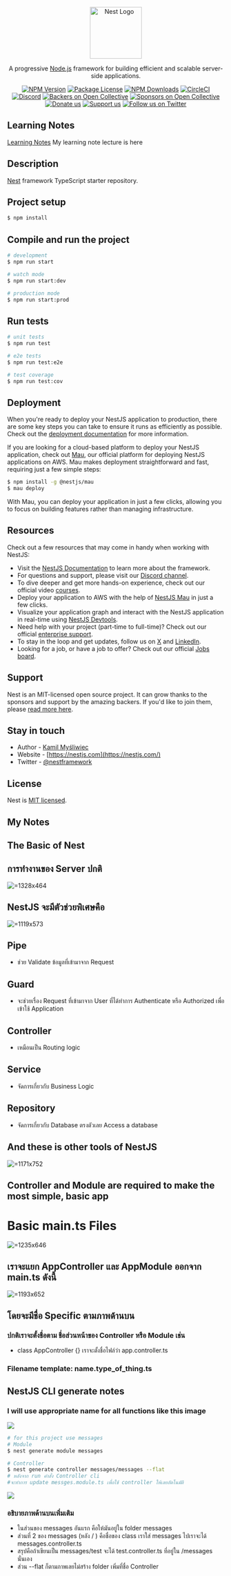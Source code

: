 <p align="center">
  <a href="http://nestjs.com/" target="blank"><img src="https://nestjs.com/img/logo-small.svg" width="120" alt="Nest Logo" /></a>
</p>

[circleci-image]: https://img.shields.io/circleci/build/github/nestjs/nest/master?token=abc123def456
[circleci-url]: https://circleci.com/gh/nestjs/nest

  <p align="center">A progressive <a href="http://nodejs.org" target="_blank">Node.js</a> framework for building efficient and scalable server-side applications.</p>
    <p align="center">
<a href="https://www.npmjs.com/~nestjscore" target="_blank"><img src="https://img.shields.io/npm/v/@nestjs/core.svg" alt="NPM Version" /></a>
<a href="https://www.npmjs.com/~nestjscore" target="_blank"><img src="https://img.shields.io/npm/l/@nestjs/core.svg" alt="Package License" /></a>
<a href="https://www.npmjs.com/~nestjscore" target="_blank"><img src="https://img.shields.io/npm/dm/@nestjs/common.svg" alt="NPM Downloads" /></a>
<a href="https://circleci.com/gh/nestjs/nest" target="_blank"><img src="https://img.shields.io/circleci/build/github/nestjs/nest/master" alt="CircleCI" /></a>
<a href="https://discord.gg/G7Qnnhy" target="_blank"><img src="https://img.shields.io/badge/discord-online-brightgreen.svg" alt="Discord"/></a>
<a href="https://opencollective.com/nest#backer" target="_blank"><img src="https://opencollective.com/nest/backers/badge.svg" alt="Backers on Open Collective" /></a>
<a href="https://opencollective.com/nest#sponsor" target="_blank"><img src="https://opencollective.com/nest/sponsors/badge.svg" alt="Sponsors on Open Collective" /></a>
  <a href="https://paypal.me/kamilmysliwiec" target="_blank"><img src="https://img.shields.io/badge/Donate-PayPal-ff3f59.svg" alt="Donate us"/></a>
    <a href="https://opencollective.com/nest#sponsor"  target="_blank"><img src="https://img.shields.io/badge/Support%20us-Open%20Collective-41B883.svg" alt="Support us"></a>
  <a href="https://twitter.com/nestframework" target="_blank"><img src="https://img.shields.io/twitter/follow/nestframework.svg?style=social&label=Follow" alt="Follow us on Twitter"></a>
</p>
  <!--[![Backers on Open Collective](https://opencollective.com/nest/backers/badge.svg)](https://opencollective.com/nest#backer)
  [![Sponsors on Open Collective](https://opencollective.com/nest/sponsors/badge.svg)](https://opencollective.com/nest#sponsor)-->

## Learning Notes

[Learning Notes](https://github.com/fireballdev99/learn-nestjs-basic-message/tree/main/learning-note) My learning note lecture is here

## Description

[Nest](https://github.com/nestjs/nest) framework TypeScript starter repository.

## Project setup

```bash
$ npm install
```

## Compile and run the project

```bash
# development
$ npm run start

# watch mode
$ npm run start:dev

# production mode
$ npm run start:prod
```

## Run tests

```bash
# unit tests
$ npm run test

# e2e tests
$ npm run test:e2e

# test coverage
$ npm run test:cov
```

## Deployment

When you're ready to deploy your NestJS application to production, there are some key steps you can take to ensure it runs as efficiently as possible. Check out the [deployment documentation](https://docs.nestjs.com/deployment) for more information.

If you are looking for a cloud-based platform to deploy your NestJS application, check out [Mau](https://mau.nestjs.com), our official platform for deploying NestJS applications on AWS. Mau makes deployment straightforward and fast, requiring just a few simple steps:

```bash
$ npm install -g @nestjs/mau
$ mau deploy
```

With Mau, you can deploy your application in just a few clicks, allowing you to focus on building features rather than managing infrastructure.

## Resources

Check out a few resources that may come in handy when working with NestJS:

- Visit the [NestJS Documentation](https://docs.nestjs.com) to learn more about the framework.
- For questions and support, please visit our [Discord channel](https://discord.gg/G7Qnnhy).
- To dive deeper and get more hands-on experience, check out our official video [courses](https://courses.nestjs.com/).
- Deploy your application to AWS with the help of [NestJS Mau](https://mau.nestjs.com) in just a few clicks.
- Visualize your application graph and interact with the NestJS application in real-time using [NestJS Devtools](https://devtools.nestjs.com).
- Need help with your project (part-time to full-time)? Check out our official [enterprise support](https://enterprise.nestjs.com).
- To stay in the loop and get updates, follow us on [X](https://x.com/nestframework) and [LinkedIn](https://linkedin.com/company/nestjs).
- Looking for a job, or have a job to offer? Check out our official [Jobs board](https://jobs.nestjs.com).

## Support

Nest is an MIT-licensed open source project. It can grow thanks to the sponsors and support by the amazing backers. If you'd like to join them, please [read more here](https://docs.nestjs.com/support).

## Stay in touch

- Author - [Kamil Myśliwiec](https://twitter.com/kammysliwiec)
- Website - [https://nestjs.com](https://nestjs.com/)
- Twitter - [@nestframework](https://twitter.com/nestframework)

## License

Nest is [MIT licensed](https://github.com/nestjs/nest/blob/master/LICENSE).

## My Notes

## The Basic of Nest

## การทำงานของ Server ปกติ

![](learning-note/attachments/d46a25cb-8b6b-47a4-90d9-be8ef6ec15dd.png ' =1328x464')

## NestJS จะมีตัวช่วยพิเศษคือ

![](learning-note/attachments/cc133841-b617-40b8-9b6e-110bf10afffc.png ' =1119x573')

## Pipe

- ช่วย Validate ข้อมูลที่เข้ามาจาก Request

## Guard

- จะช่วยเรื่อง Request ที่เข้ามาจาก User ที่ได้ทำการ Authenticate หรือ Authorized เพื่อเข้าใช้ Application

## Controller

- เหมือนเป็น Routing logic

## Service

- จัดการเกี่ยวกับ Business Logic

## Repository

- จัดการเกี่ยวกับ Database ตรงตัวเลย Access a database

## And these is other tools of NestJS

![](learning-note/attachments/04db2bc2-fee3-4a90-9057-c1a02f01e38b.png ' =1171x752')

## Controller and Module are required to make the most simple, basic app

# Basic main.ts Files

![](learning-note/attachments/614acc85-05eb-4679-9d25-2acee97223a2.png ' =1235x646')

## เราจะแยก AppController และ AppModule ออกจาก main.ts ดังนี้

![](learning-note/attachments/2156f4cc-ccfe-4d04-8c31-dff57016f900.png ' =1193x652')

## โดยจะมีชื่อ Specific ตามภาพด้านบน

### ปกติเราจะตั้งชื่อตาม ชื่อส่วนหน้าของ Controller หรือ Module เช่น

- class AppController {} เราจะตั้งชื่อไฟล์ว่า app.controller.ts

### Filename template: name.type_of_thing.ts

## NestJS CLI generate notes

### I will use appropriate name for all functions like this image

![](learning-note/attachments/server-diagram.png)

```bash
# for this project use messages
# Module
$ nest generate module messages

# Controller
$ nest generate controller messages/messages --flat
# หลังจาก run คำสั่ง Controller cli 
#จะทำการ update messges.module.ts เพื่อใช้ controller ให้เลยอัตโนมัติ
```

![](learning-note/attachments/nest-generate-command-diagram.png)

### อธิบายภาพด้านบนเพิ่มเติม
- ในส่วนของ messages อันแรก คือให้มันอยู่ใน folder messages
- ส่วนที่ 2 ของ messages (หลัง / ) คือชื่อของ class เราใส่ messages ไปเราจะได้ messages.controller.ts 
- สรุปคือถ้าเขียนเป็น messages/test จะได้ test.controller.ts ที่อยู่ใน /messages นั่นเอง
- ส่วน --flat ก็ตามภาพเลยไม่สร้าง folder เพิ่มที่ชื่อ Controller